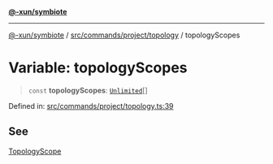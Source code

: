 [**@-xun/symbiote**](../../../../../README.md)

***

[@-xun/symbiote](../../../../../README.md) / [src/commands/project/topology](../README.md) / topologyScopes

# Variable: topologyScopes

> `const` **topologyScopes**: [`Unlimited`](../../../../configure/enumerations/UnlimitedGlobalScope.md#unlimited)[]

Defined in: [src/commands/project/topology.ts:39](https://github.com/Xunnamius/symbiote/blob/ee4f1b782c259495505171a8374c784c706e4a7d/src/commands/project/topology.ts#L39)

## See

[TopologyScope](../../../../configure/enumerations/UnlimitedGlobalScope.md)
